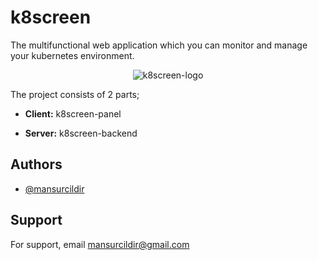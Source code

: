 # k8screen
The multifunctional web application which you can monitor and manage your kubernetes environment.

<div align="center">
  <img src="https://github.com/user-attachments/assets/e7940b9a-4f98-4d2d-bcc0-4d6e9b63c4d9" alt="k8screen-logo" />
</div>

The project consists of 2 parts;

- **Client:** k8screen-panel

- **Server:** k8screen-backend

## Authors

- [@mansurcildir](https://www.github.com/mansurcildir)

## Support

For support, email mansurcildir@gmail.com
